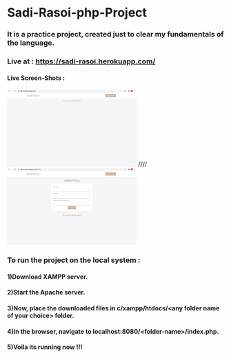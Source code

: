 # Sadi-Rasoi-php-Project

### It is a practice project, created just to clear my fundamentals of the language.

### Live at : https://sadi-rasoi.herokuapp.com/

#### Live Screen-Shots : 

 <p float="left">

 <kbd><img  src="https://github.com/techschneiderrr/sadi-rasoi-php-project/blob/main/img/1.png?raw=true" width="300"></kbd> ////
 <kbd><img  src="https://github.com/techschneiderrr/sadi-rasoi-php-project/blob/main/img/2.png?raw=true" width="300"></kbd>

 </p>

### To run the project on the local system :

#### 1)Download XAMPP server.

#### 2)Start the Apache server.

#### 3)Now, place the downloaded files in c/xampp/htdocs/\<any folder name of your choice> folder.

#### 4)In the browser, navigate to localhost:8080/\<folder-name>/index.php.

#### 5)Voila its running now !!!
